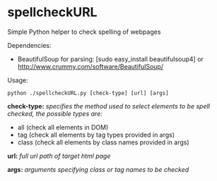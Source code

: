 spellcheckURL
=============

Simple Python helper to check spelling of webpages

Dependencies:

* BeautifulSoup for parsing: [sudo easy_install beautifulsoup4] or http://www.crummy.com/software/BeautifulSoup/

Usage:
  
```unix
python ./spellcheckURL.py [check-type] [url] [args]
```

**check-type:** *specifies the method used to select elements to be spell checked, the possible types are:*
* all (check all elements in DOM)
* tag (check all elements by tag types provided in args)
* class (check all elements by class names provided in args)

**url:** *full url path of target html page*

**args:** *arguments specifying class or tag names to be checked*
